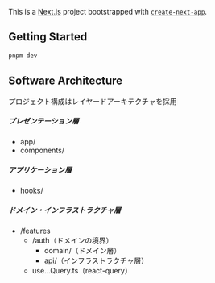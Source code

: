 This is a [Next.js](https://nextjs.org) project bootstrapped with [`create-next-app`](https://nextjs.org/docs/app/api-reference/cli/create-next-app).

## Getting Started

```bash
pnpm dev
```

## Software Architecture

プロジェクト構成はレイヤードアーキテクチャを採用

##### プレゼンテーション層

- app/
- components/

##### アプリケーション層

- hooks/

##### ドメイン・インフラストラクチャ層

- /features
  - /auth（ドメインの境界）
    - domain/（ドメイン層）
    - api/（インフラストラクチャ層）
  - use...Query.ts（react-query）
